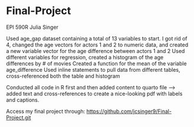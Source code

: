 # Final-Project
EPI 590R
Julia Singer

Used age_gap dataset containing a total of 13 variables to start.
I got rid of 4, changed the age vectors for actors 1 and 2 to numeric data, and created a new variable vector for the age difference between actors 1 and 2
Used different variables for regression, created a histogram of the age differences by # of movies
Created a function for the mean of the variable age_difference
Used inline statements to pull data from different tables, cross-referenced both the table and histogram

Conducted all code in R first and then added content to quarto file --> added text and cross-references to create a nice-looking pdf with labels and captions.

Access my final project through:
https://github.com/jcsinger9/Final-Project.git
